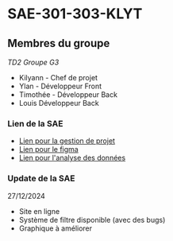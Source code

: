# SAE-301-303-KLYT

## Membres du groupe
_TD2_ _Groupe G3_

* Kilyann - Chef de projet
* Ylan - Développeur Front
* Timothée - Développeur Back
* Louis Développeur Back

### Lien de la SAE
* [Lien pour la gestion de projet](https://docs.google.com/document/d/1JaFwPhuZbUzCGFzK4dZ75tG-1MoBLAszoyxJ0Cg_Mbc/edit?usp=sharing)
* [Lien pour le figma](https://www.figma.com/design/gc6OVyyYEwCCqlyPnVG5yh/SAE-301-303?t=DF1eGBFL6UGnVouI-1)
* [Lien pour l'analyse des données](https://docs.google.com/document/d/17fP9ji4ilPfVKCjbeIqXxdBHLUKcvvdzskJyPir4lBM/edit?usp=sharing)

### Update de la SAE
27/12/2024

* Site en ligne
* Système de filtre disponible (avec des bugs)
* Graphique à améliorer 
